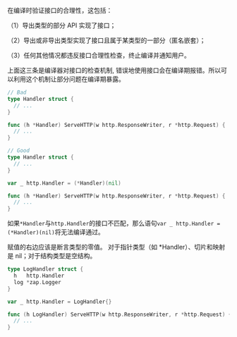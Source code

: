 在编译时验证接口的合理性，这包括：

（1）导出类型的部分 API 实现了接口；

（2）导出或非导出类型实现了接口且属于某类型的一部分（匿名嵌套）；

（3）任何其他情况都违反接口合理性检查，终止编译并通知用户。

上面这三条是编译器对接口的检查机制, 错误地使用接口会在编译期报错。所以可以利用这个机制让部分问题在编译期暴露。
```go
// Bad
type Handler struct {
  // ...
}

func (h *Handler) ServeHTTP(w http.ResponseWriter, r *http.Request) {
  // ...
}

// Good
type Handler struct {
  // ...
}

var _ http.Handler = (*Handler)(nil)

func (h *Handler) ServeHTTP(w http.ResponseWriter, r *http.Request) {
  // ...
}
```
如果`*Handler`与`http.Handler`的接口不匹配，那么语句`var _ http.Handler = (*Handler)(nil)`将无法编译通过。

赋值的右边应该是断言类型的零值。 对于指针类型（如 *Handler）、切片和映射是 nil；对于结构类型是空结构。
```go
type LogHandler struct {
  h   http.Handler
  log *zap.Logger
}

var _ http.Handler = LogHandler{}

func (h LogHandler) ServeHTTP(w http.ResponseWriter, r *http.Request) {
  // ...
}
```